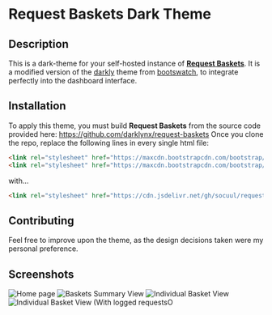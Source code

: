 # Request Baskets Dark Theme

## Description
This is a dark-theme for your self-hosted instance of [**Request Baskets**](https://github.com/darklynx/request-baskets).
It is a modified version of the [darkly](https://bootswatch.com/3/darkly/) theme from [bootswatch](https://bootswatch.com/), to integrate perfectly into the dashboard interface.

## Installation
To apply this theme, you must build **Request Baskets** from the source code provided here: https://github.com/darklynx/request-baskets
Once you clone the repo, replace the following lines in every single html file:
```html
<link rel="stylesheet" href="https://maxcdn.bootstrapcdn.com/bootstrap/3.3.7/css/bootstrap.min.css" integrity="sha384-BVYiiSIFeK1dGmJRAkycuHAHRg32OmUcww7on3RYdg4Va+PmSTsz/K68vbdEjh4u" crossorigin="anonymous">
<link rel="stylesheet" href="https://maxcdn.bootstrapcdn.com/bootstrap/3.3.7/css/bootstrap-theme.min.css" integrity="sha384-rHyoN1iRsVXV4nD0JutlnGaslCJuC7uwjduW9SVrLvRYooPp2bWYgmgJQIXwl/Sp" crossorigin="anonymous">
```
with...
```html
<link rel="stylesheet" href="https://cdn.jsdelivr.net/gh/socuul/requestbaskets-dark-theme@ce0617b/bootstrap.min.css" integrity="sha384-wUFMHEIMFTe6O6b7N3YlgbeHGiry12Q8IUgn3VS2zu/wCp+FXaP621TgGu3RpLCL" crossorigin="anonymous">
```

## Contributing
Feel free to improve upon the theme, as the design decisions taken were my personal preference.

## Screenshots
![Home page](https://i.imgur.com/YVKDkWP.png)
![Baskets Summary View](https://i.imgur.com/7agFL8V.png)
![Individual Basket View](https://i.imgur.com/Uoh3fqp.png)
![Individual Basket View (With logged requestsO](https://i.imgur.com/ekQwHEx.png)
